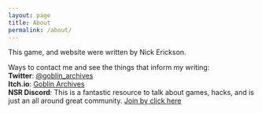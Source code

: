 ```yaml
---
layout: page
title: About
permalink: /about/
---
```


This game, and website were written by Nick Erickson.

Ways to contact me and see the things that inform my writing:
<br>**Twitter**: [@goblin_archives](https://twitter.com/goblin_archives)
<br>**Itch.io**: [Goblin Archives](https://goblinarchives.itch.io/)
<br>**NSR Discord**: This is a fantastic resource to talk about games,
hacks, and is just an all around great community.
[Join by click here](https://discord.io/newschoolrevolution)
